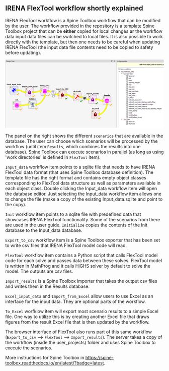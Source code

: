 ## IRENA FlexTool workflow shortly explained

IRENA FlexTool workflow is a Spine Toolbox workflow that can be modified by the user. The workflow provided in the repository is a template Spine Toolbox project that can be **either** copied for local changes **or** the workflow data input data files can be switched to local files. It is also possible to work directly with the template, but then one needs to be careful when updating IRENA FlexTool (the input data file contents need to be copied to safety before updating). 

![IRENA FlexTool workflow](./flextool_workflow.png)

The panel on the right shows the different `scenarios` that are available in the database. 
The user can choose which scenarios will be processed by the workflow (until item `Results`, 
which combines the results into one database). Spine Toolbox can execute scenarios in parallel 
(as long as using 'work directories' is defined in `FlexTool` item).

`Input_data` workflow item points to a sqlite file that needs to have IRENA FlexTool data format 
(that uses Spine Toolbox database definition). The template file has the right format and contains
empty object classes corresponding to FlexTool data structure as well as parameters available 
in each object class. Double clicking the Input_data workflow item will open the database editor. 
Just selecting the Input_data workflow item allows one to change the file (make a copy of the 
existing Input_data.sqlite and point to the copy).

`Init` workflow item points to a sqlite file with predefined data that showcases IRENA FlexTool 
functionality. Some of the scenarios from there are used in the user guide. `Initialize` 
copies the contents of the Init database to the Input_data database.

`Export_to_csv` workflow item is a Spine Toolbox exporter that has been set to write csv files that IRENA FlexTool model code will read.

`FlexTool` workflow item contains a Python script that calls FlexTool model code for each solve 
and passes data between these solves. FlexTool model is written in MathProg and it calls HiGHS 
solver by default to solve the model. The outputs are csv files.

`Import_results` is a Spine Toolbox importer that takes the output csv files and writes them 
in the Results database.

`Excel_input_data` and `Import_from_Excel` allow users to use Excel as an interface for the input data. 
They are optional parts of the workflow.

`To_Excel` worfklow item will export most scenario results to a simple Excel file. One way to utilize 
this is by creating another Excel file that draws figures from the result Excel file that is then updated by the workflow.

The browser interface of FlexTool also runs part of this same workflow 
(`Export_to_csv` --> `FlexTool` --> `Import_results`). The server takes a copy of the workflow (inside the user_projects) 
folder and uses Spine Toolbox to execute the scenarios.

More instructions for Spine Toolbox in https://spine-toolbox.readthedocs.io/en/latest/?badge=latest.
